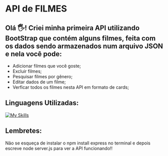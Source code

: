 # API de FILMES

## Olá 🖐️! Criei minha primeira API utilizando BootStrap que contém alguns filmes, feita com os dados sendo armazenados num arquivo JSON e nela você pode:<br/>
- Adicionar filmes que você goste;<br/>
- Excluir filmes;<br/>
- Pesquisar filmes por gênero;<br/>
- Editar dados de um filme;<br/>
- Verficar todos os filmes nesta API em formato de cards;<br/>

## Linguagens Utilizadas:
[![My Skills](https://skillicons.dev/icons?i=html,css,js,nodejs)](https://skillicons.dev)

## Lembretes:
Não se esqueça de instalar o npm install express no terminal e depois escreve node server.js para ver a API funcionando!!
